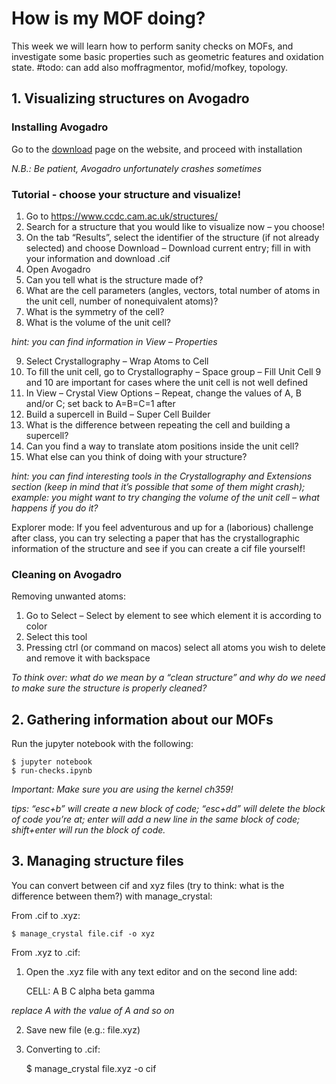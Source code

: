 # How is my MOF doing?

This week we will learn how to perform sanity checks on MOFs, and investigate some basic properties such as geometric features and oxidation state. #todo: can add also moffragmentor, mofid/mofkey, topology.

## 1. Visualizing structures on Avogadro

### Installing Avogadro

Go to the [download](https://avogadro.cc) page on the website, and proceed with installation

*N.B.: Be patient, Avogadro unfortunately crashes sometimes*

### Tutorial - choose your structure and visualize!

1. Go to https://www.ccdc.cam.ac.uk/structures/ 
2. Search for a structure that you would like to visualize now – you choose!
3. On the tab “Results”, select the identifier of the structure (if not already selected) and choose Download – Download current entry; fill in with your information and download .cif
4. Open Avogadro
5. Can you tell what is the structure made of? 
6. What are the cell parameters (angles, vectors, total number of atoms in the unit cell, number of nonequivalent atoms)?
7. What is the symmetry of the cell?
8. What is the volume of the unit cell?

*hint: you can find information in View – Properties* 

9. Select Crystallography – Wrap Atoms to Cell
10. To fill the unit cell, go to Crystallography – Space group – Fill Unit Cell
9 and 10 are important for cases where the unit cell is not well defined 
11. In View – Crystal View Options – Repeat, change the values of A, B and/or C; set back to A=B=C=1 after
12. Build a supercell in Build – Super Cell Builder
13. What is the difference between repeating the cell and building a supercell?
14. Can you find a way to translate atom positions inside the unit cell?
15. What else can you think of doing with your structure?

*hint: you can find interesting tools in the Crystallography and Extensions section (keep in mind that it’s possible that some of them might crash); example: you might want to try changing the volume of the unit cell – what happens if you do it?*

Explorer mode: If you feel adventurous and up for a (laborious) challenge after class, you can try selecting a paper that has the crystallographic information of the structure and see if you can create a cif file yourself!

### Cleaning on Avogadro

Removing unwanted atoms:

1. Go to Select – Select by element to see which element it is according to color
2. Select this tool
3. Pressing ctrl (or command on macos) select all atoms you wish to delete and remove it with backspace

*To think over: what do we mean by a “clean structure” and why do we need to make sure the structure is properly cleaned?*

## 2. Gathering information about our MOFs

Run the jupyter notebook with the following:

    $ jupyter notebook
    $ run-checks.ipynb

*Important: Make sure you are using the kernel ch359!*

*tips: “esc+b” will create a new block of code; “esc+dd” will delete the block of code you’re at; enter will add a new line in the same block of code; shift+enter will run the block of code.*

## 3. Managing structure files

You can convert between cif and xyz files (try to think: what is the difference between them?) with manage_crystal:

From .cif to .xyz:

    $ manage_crystal file.cif -o xyz

From .xyz to .cif:

1. Open the .xyz file with any text editor and on the second line add:

	CELL: A B C alpha beta gamma

*replace A with the value of A and so on*

2. Save new file (e.g.: file.xyz)

3. Converting to .cif:

    $ manage_crystal file.xyz -o cif